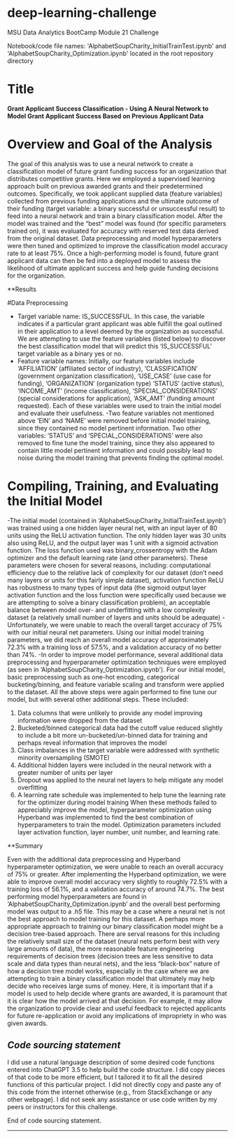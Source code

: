 # deep-learning-challenge
MSU Data Analytics BootCamp Module 21 Challenge

Notebook/code file names: 'AlphabetSoupCharity_InitialTrainTest.ipynb' and 'AlphabetSoupCharity_Optimization.ipynb' located in the root repository directory

# Title

**Grant Applicant Success Classification - Using A Neural Network to Model Grant Applicant Success Based on Previous Applicant Data**

# Overview and Goal of the Analysis
The goal of this analysis was to use a neural network to create a classification model of future grant funding success for an organization that distributes competitive grants. Here we employed a supervised learning approach built on previous awarded grants and their predetermined outcomes. Specifically, we took applicant supplied data (feature variables) collected from previous funding applications and the ultimate outcome of their funding (target variable: a binary successful or unsuccessful result) to feed into a neural network and train a binary classification model. After the model was trained and the “best” model was found (for specific parameters trained on), it was evaluated for accuracy with reserved test data derived from the original dataset. Data preprocessing and model hyperparameters were then tuned and optimized to improve the classification model accuracy rate to at least 75%. Once a high-performing model is found, future grant applicant data can then be fed into a deployed model to assess the likelihood of ultimate applicant success and help guide funding decisions for the organization.

**Results

#Data Preprocessing
- Target variable name: IS_SUCCESSFUL. In this case, the variable indicates if a particular grant applicant was able fulfill the goal outlined in their application to a level deemed by the organization as successful. We are attempting to use the feature variables (listed below) to discover the best classification model that will predict this ‘IS_SUCCESSFUL’ target variable as a binary yes or no.
- Feature variable names: Initially, our feature variables include ‘AFFILIATION’ (affiliated sector of industry), ‘CLASSIFICATION’ (government organization classification), ‘USE_CASE’ (use case for funding), ‘ORGANIZATION’ (organization type) ‘STATUS’ (active status), ‘INCOME_AMT’ (income classification), ‘SPECIAL_CONSIDERATIONS’ (special considerations for application), ‘ASK_AMT’ (funding amount requested). Each of these variables were used to train the initial model and evaluate their usefulness.
-Two feature variables not mentioned above ‘EIN’ and ‘NAME’ were removed before initial model training, since they contained no model pertinent information. Two other variables: ‘STATUS’ and ‘SPECIAL_CONSIDERATIONS’ were also removed to fine tune the model training, since they also appeared to contain little model pertinent information and could possibly lead to noise during the model training that prevents finding the optimal model.

# Compiling, Training, and Evaluating the Initial Model
-The initial model (contained in ‘AlphabetSoupCharity_InitialTrainTest.ipynb’) was trained using a one hidden layer neural net, with an input layer of 80 units using the ReLU activation function. The only hidden layer was 30 units also using ReLU, and the output layer was 1 unit with a sigmoid activation function. The loss function used was binary_crossentropy with the Adam optimizer and the default learning rate (and other parameters). These parameters were chosen for several reasons, including: computational efficiency due to the relative lack of complexity for our dataset (don’t need many layers or units for this fairly simple dataset), activation function ReLU has robustness to many types of input data (the sigmoid output layer activation function and the loss function were specifically used because we are attempting to solve a binary classification problem), an acceptable balance between model over- and underfitting with a low complexity dataset (a relatively small number of layers and units should be adequate)
-Unfortunately, we were unable to reach the overall target accuracy of 75% with our initial neural net parameters. Using our initial model training parameters, we did reach an overall model accuracy of approximately 72.3% with a training loss of 57.5%, and a validation accuracy of no better than 74%.
-In order to improve model performance, several additional data preprocessing and hyperparameter optimization techniques were employed (as seen in ‘AlphabetSoupCharity_Optimization.ipynb’). For our initial model, basic preprocessing such as one-hot encoding, categorical bucketing/binning, and feature variable scaling and transform were applied to the dataset. All the above steps were again performed to fine tune our model, but with several other additional steps. These included:
 1. Data columns that were unlikely to provide any model improving information were dropped from the dataset 
2. Bucketed/binned categorical data had the cutoff value reduced slightly to include a bit more un-bucketed/un-binned data for training and perhaps reveal information that improves the model
3. Class imbalances in the target variable were addressed with synthetic minority oversampling (SMOTE)
4. Additional hidden layers were included in the neural network with a greater number of units per layer
5. Dropout was applied to the neural net layers to help mitigate any model overfitting
6. A learning rate schedule was implemented to help tune the learning rate for the optimizer during model training 
When these methods failed to appreciably improve the model, hyperparameter optimization using Hyperband was implemented to find the best combination of hyperparameters to train the model. Optimization parameters included layer activation function, layer number, unit number, and learning rate.

**Summary

Even with the additional data preprocessing and Hyperband hyperparameter optimization, we were unable to reach an overall accuracy of 75% or greater. After implementing the Hyperband optimization, we were able to improve overall model accuracy very slightly to roughly 72.5% with a training loss of 56.1%, and a validation accuracy of around 74.7%. The best performing model hyperparameters are found in ‘AlphabetSoupCharity_Optimization.ipynb’ and the overall best performing model was output to a .h5 file. 
This may be a case where a neural net is not the best approach to model training for this dataset. A perhaps more appropriate approach to training our binary classification model might be a decision tree-based approach. There are serval reasons for this including the relatively small size of the dataset (neural nets perform best with very large amounts of data), the more reasonable feature engineering requirements of decision trees (decision trees are less sensitive to data scale and data types than neural nets), and the less “black-box” nature of how a decision tree model works, especially in the case where we are attempting to train a binary classification model that ultimately may help decide who receives large sums of money. Here, it is important that if a model is used to help decide where grants are awarded, it is paramount that it is clear how the model arrived at that decision. For example, it may allow the organization to provide clear and useful feedback to rejected applicants for future re-application or avoid any implications of impropriety in who was given awards.

*Code sourcing statement*
-----------------------

I did use a natural language description of some desired code functions entered into ChatGPT 3.5 to help build the code structure. I did copy pieces of that code to be more efficient, but I tailored it to fit all the desired functions of this particular project. I did not directly copy and paste any of this code from the internet otherwise (e.g., from StackExchange or any other webpage). I did not seek any assistance or use code written by my peers or instructors for this challenge.

End of code sourcing statement.

 ----------------------
